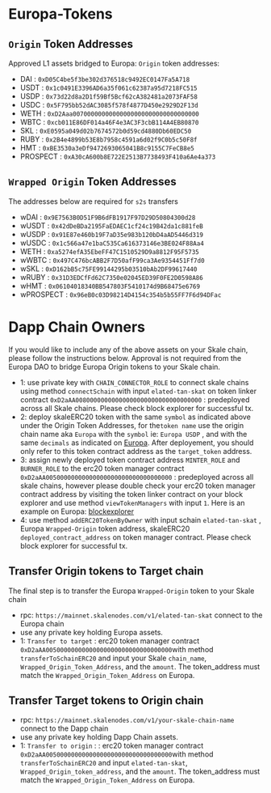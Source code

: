 # Europa-Tokens
## ```Origin``` Token Addresses 
Approved L1 assets bridged to Europa: ```Origin``` token addresses: 
- DAI : ```0xD05C4be5f3be302d376518c9492EC0147Fa5A718```
- USDT : ```0x1c0491E3396AD6a35f061c62387a95d7218FC515```
- USDP : ```0x73d22d8a2D1f59Bf5Bcf62cA382481a2073FAF58```
- USDC : ```0x5F795bb52dAC3085f578f4877D450e2929D2F13d```
- WETH : ```0xD2Aaa00700000000000000000000000000000000```
- WBTC : ```0xcb011E86DF014a46F4e3AC3F3cbB114A4EB80870```
- SKL : ```0xE0595a049d02b7674572b0d59cd4880Db60EDC50```
- RUBY : ```0x2B4e4899b53E8b7958c4591a6d02f9C0b5c50F8f```
- HMT : ```0xBE3530a3eDf9472693065041B8c9155C7FeCB8e5```
- PROSPECT : ```0xA30cA600b8E722E2513B7738493F410a6Ae4a373```

## ```Wrapped Origin``` Token Addresses 
The addresses below are required for ```s2s``` transfers

- wDAI : ```0x9E7563B0D51F9B6dFB1917F97D29D50804300d28```
- wUSDT : ```0x42dDeBDa2195FaEDAEC1cf24c19B42da1c881feB```
- wUSDP : ```0x91E87e460b19F7aD35e983b120bD4aAD5446d319```
- wUSDC : ```0x1c566a47e1baC535Ca616373146e3BE024F88Aa4```
- WETH : ```0xa5274efA35EbeFF47C1510529D9a8812F95F5735```
- wWBTC : ```0x497C476bcABB2F7D50afF99ca3Ae9354451Ff7d0```
- wSKL : ```0xD162bB5c75FE99144295b03510bAb2DF99617440```
- wRUBY : ```0x31D3EDCfFd62C7350e02045ED39F0FE2D0598A86```
- wHMT : ```0x06104018340BB547803F5410174d9B68475e6769```
- wPROSPECT : ```0x96eB0c03D98214D4154c354b5b55FF7F6d94DFac```


# Dapp Chain Owners
If you would like to include any of the above assets on your Skale chain, please follow the instructions below. Approval is not required from the Europa DAO to bridge Europa Origin tokens to your Skale chain. 
- 1: use private key with ```CHAIN_CONNECTOR_ROLE``` to connect skale chains using method ```connectSchain``` with input ```elated-tan-skat``` on token linker contract ```0xD2aAA00800000000000000000000000000000000``` : predeployed across all Skale chains. Please check block explorer for successful tx. 
- 2: deploy skaleERC20 token with the same ```symbol``` as indicated above under the Origin Token Addresses, for the```token name``` use the origin chain name aka ```Europa``` with the ```symbol``` ie: ```Europa USDP``` , and with the same ```decimals``` as indicated on [Europa](https://elated-tan-skat.explorer.mainnet.skalenodes.com/tokens).  After deployement, you should only refer to this token contract address as the ```target_token``` address.
- 3: assign newly deployed token contract address ```MINTER_ROLE``` and ```BURNER_ROLE``` to the erc20 token manager contract ```0xD2aAA00500000000000000000000000000000000``` : predeployed across all skale chains, however please double check your erc20 token manager contract address by visiting the token linker contract on your block explorer and use method ```viewTokenManagers``` with input ```1```. Here is an example on Europa: [blockexplorer](https://elated-tan-skat.explorer.mainnet.skalenodes.com/address/0xD2aAA00800000000000000000000000000000000/read-proxy)
- 4: use method ```addERC20TokenByOwner``` with input schain ```elated-tan-skat``` , Europa ```Wrapped-Origin``` token address, skaleERC20 ```deployed_contract_address``` on token manager contract. Please check block explorer for successful tx.

## Transfer Origin tokens to Target chain
The final step is to transfer the Europa ```Wrapped-Origin``` token to your Skale chain
- rpc: ```https://mainnet.skalenodes.com/v1/elated-tan-skat``` connect to the Europa chain
- use any private key holding Europa assets.
- 1: ```Transfer to target``` : erc20 token manager contract ```0xD2aAA00500000000000000000000000000000000```with method ```transferToSchainERC20``` and input your Skale ```chain_name```, ```Wrapped_Origin_Token_Address```, and the ```amount```. The token_address must match the ```Wrapped_Origin_Token_Address``` on Europa.

## Transfer Target tokens to Origin chain
- rpc: ```https://mainnet.skalenodes.com/v1/your-skale-chain-name``` connect to the Dapp chain
- use any private key holding Dapp Chain assets.
- 1: ```Transfer to origin``` : : erc20 token manager contract ```0xD2aAA00500000000000000000000000000000000```with method ```transferToSchainERC20``` and input ```elated-tan-skat```, ```Wrapped_Origin_token_address```, and the ```amount```. The token_address must match the ```Wrapped_Origin_Token_Address``` on Europa.


    
  
     
     
    
